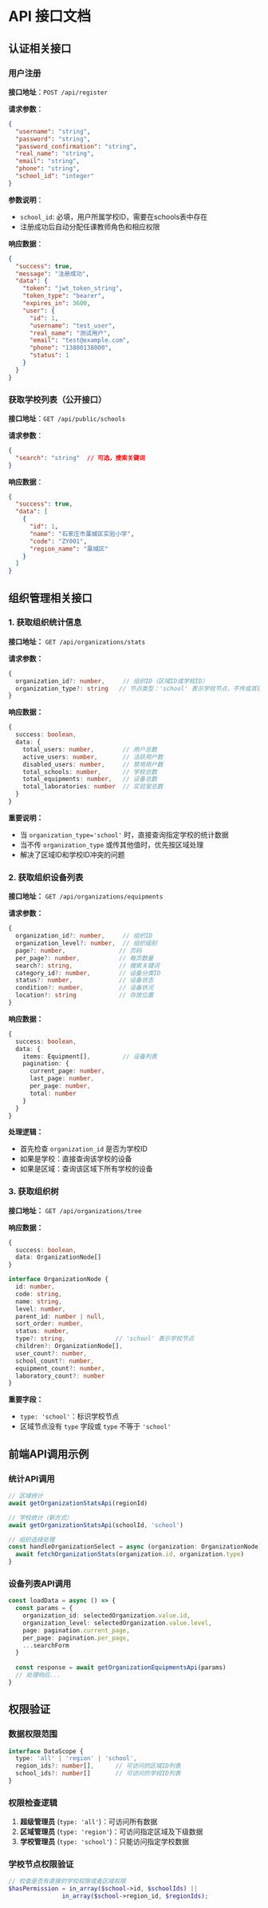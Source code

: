 # API 接口文档

## 认证相关接口

### 用户注册

**接口地址**：`POST /api/register`

**请求参数**：
```json
{
  "username": "string",
  "password": "string",
  "password_confirmation": "string",
  "real_name": "string",
  "email": "string",
  "phone": "string",
  "school_id": "integer"
}
```

**参数说明**：
- `school_id`: 必填，用户所属学校ID，需要在schools表中存在
- 注册成功后自动分配任课教师角色和相应权限

**响应数据**：
```json
{
  "success": true,
  "message": "注册成功",
  "data": {
    "token": "jwt_token_string",
    "token_type": "bearer",
    "expires_in": 3600,
    "user": {
      "id": 1,
      "username": "test_user",
      "real_name": "测试用户",
      "email": "test@example.com",
      "phone": "13800138000",
      "status": 1
    }
  }
}
```

### 获取学校列表（公开接口）

**接口地址**：`GET /api/public/schools`

**请求参数**：
```json
{
  "search": "string"  // 可选，搜索关键词
}
```

**响应数据**：
```json
{
  "success": true,
  "data": [
    {
      "id": 1,
      "name": "石家庄市藁城区实验小学",
      "code": "ZY001",
      "region_name": "藁城区"
    }
  ]
}
```

## 组织管理相关接口

### 1. 获取组织统计信息

**接口地址：** `GET /api/organizations/stats`

**请求参数：**
```typescript
{
  organization_id?: number,     // 组织ID（区域ID或学校ID）
  organization_type?: string   // 节点类型：'school' 表示学校节点，不传或其他值表示区域节点
}
```

**响应数据：**
```typescript
{
  success: boolean,
  data: {
    total_users: number,        // 用户总数
    active_users: number,       // 活跃用户数
    disabled_users: number,     // 禁用用户数
    total_schools: number,      // 学校总数
    total_equipments: number,   // 设备总数
    total_laboratories: number  // 实验室总数
  }
}
```

**重要说明：**
- 当 `organization_type='school'` 时，直接查询指定学校的统计数据
- 当不传 `organization_type` 或传其他值时，优先按区域处理
- 解决了区域ID和学校ID冲突的问题

### 2. 获取组织设备列表

**接口地址：** `GET /api/organizations/equipments`

**请求参数：**
```typescript
{
  organization_id?: number,     // 组织ID
  organization_level?: number,  // 组织级别
  page?: number,               // 页码
  per_page?: number,           // 每页数量
  search?: string,             // 搜索关键词
  category_id?: number,        // 设备分类ID
  status?: number,             // 设备状态
  condition?: number,          // 设备状况
  location?: string            // 存放位置
}
```

**响应数据：**
```typescript
{
  success: boolean,
  data: {
    items: Equipment[],         // 设备列表
    pagination: {
      current_page: number,
      last_page: number,
      per_page: number,
      total: number
    }
  }
}
```

**处理逻辑：**
- 首先检查 `organization_id` 是否为学校ID
- 如果是学校：直接查询该学校的设备
- 如果是区域：查询该区域下所有学校的设备

### 3. 获取组织树

**接口地址：** `GET /api/organizations/tree`

**响应数据：**
```typescript
{
  success: boolean,
  data: OrganizationNode[]
}

interface OrganizationNode {
  id: number,
  code: string,
  name: string,
  level: number,
  parent_id: number | null,
  sort_order: number,
  status: number,
  type?: string,              // 'school' 表示学校节点
  children?: OrganizationNode[],
  user_count?: number,
  school_count?: number,
  equipment_count?: number,
  laboratory_count?: number
}
```

**重要字段：**
- `type: 'school'`：标识学校节点
- 区域节点没有 `type` 字段或 `type` 不等于 `'school'`

## 前端API调用示例

### 统计API调用
```typescript
// 区域统计
await getOrganizationStatsApi(regionId)

// 学校统计（新方式）
await getOrganizationStatsApi(schoolId, 'school')

// 组织选择处理
const handleOrganizationSelect = async (organization: OrganizationNode) => {
  await fetchOrganizationStats(organization.id, organization.type)
}
```

### 设备列表API调用
```typescript
const loadData = async () => {
  const params = {
    organization_id: selectedOrganization.value.id,
    organization_level: selectedOrganization.value.level,
    page: pagination.current_page,
    per_page: pagination.per_page,
    ...searchForm
  }
  
  const response = await getOrganizationEquipmentsApi(params)
  // 处理响应...
}
```

## 权限验证

### 数据权限范围
```typescript
interface DataScope {
  type: 'all' | 'region' | 'school',
  region_ids?: number[],      // 可访问的区域ID列表
  school_ids?: number[]       // 可访问的学校ID列表
}
```

### 权限检查逻辑
1. **超级管理员** (`type: 'all'`)：可访问所有数据
2. **区域管理员** (`type: 'region'`)：可访问指定区域及下级数据
3. **学校管理员** (`type: 'school'`)：只能访问指定学校数据

### 学校节点权限验证
```php
// 检查是否有直接的学校权限或者区域权限
$hasPermission = in_array($school->id, $schoolIds) ||
               in_array($school->region_id, $regionIds);
```
